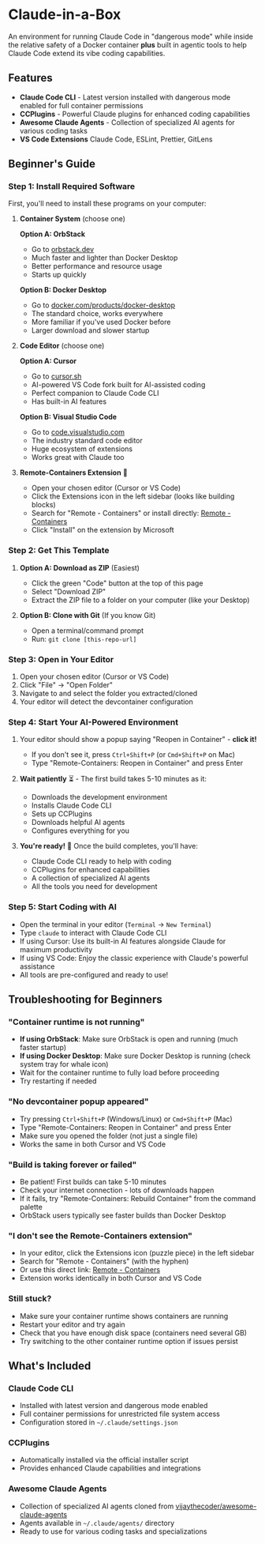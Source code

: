 # Claude-in-a-Box

An environment for running Claude Code in "dangerous mode" while inside the relative safety of a Docker container **plus** built in agentic tools to help Claude Code extend its vibe coding capabilities.

## Features

- **Claude Code CLI** - Latest version installed with dangerous mode enabled for full container permissions
- **CCPlugins** - Powerful Claude plugins for enhanced coding capabilities
- **Awesome Claude Agents** - Collection of specialized AI agents for various coding tasks
- **VS Code Extensions** Claude Code, ESLint, Prettier, GitLens

## Beginner's Guide

### Step 1: Install Required Software
First, you'll need to install these programs on your computer:

1. **Container System** (choose one)
   
   **Option A: OrbStack**
   - Go to [orbstack.dev](https://orbstack.dev)
   - Much faster and lighter than Docker Desktop
   - Better performance and resource usage
   - Starts up quickly
   
   **Option B: Docker Desktop**
   - Go to [docker.com/products/docker-desktop](https://docker.com/products/docker-desktop)
   - The standard choice, works everywhere
   - More familiar if you've used Docker before
   - Larger download and slower startup

2. **Code Editor** (choose one)

   **Option A: Cursor**
   - Go to [cursor.sh](https://cursor.sh)
   - AI-powered VS Code fork built for AI-assisted coding
   - Perfect companion to Claude Code CLI
   - Has built-in AI features
   
   **Option B: Visual Studio Code**
   - Go to [code.visualstudio.com](https://code.visualstudio.com)
   - The industry standard code editor
   - Huge ecosystem of extensions
   - Works great with Claude too

3. **Remote-Containers Extension** 🔌
   - Open your chosen editor (Cursor or VS Code)
   - Click the Extensions icon in the left sidebar (looks like building blocks)
   - Search for "Remote - Containers" or install directly: [Remote - Containers](https://marketplace.visualstudio.com/items?itemName=ms-vscode-remote.remote-containers)
   - Click "Install" on the extension by Microsoft

### Step 2: Get This Template
1. **Option A: Download as ZIP** (Easiest)
   - Click the green "Code" button at the top of this page
   - Select "Download ZIP"
   - Extract the ZIP file to a folder on your computer (like your Desktop)

2. **Option B: Clone with Git** (If you know Git)
   - Open a terminal/command prompt
   - Run: `git clone [this-repo-url]`

### Step 3: Open in Your Editor
1. Open your chosen editor (Cursor or VS Code)
2. Click "File" → "Open Folder"
3. Navigate to and select the folder you extracted/cloned
4. Your editor will detect the devcontainer configuration

### Step 4: Start Your AI-Powered Environment
1. Your editor should show a popup saying "Reopen in Container" - **click it!**
   - If you don't see it, press `Ctrl+Shift+P` (or `Cmd+Shift+P` on Mac)
   - Type "Remote-Containers: Reopen in Container" and press Enter

2. **Wait patiently** ⏳ - The first build takes 5-10 minutes as it:
   - Downloads the development environment
   - Installs Claude Code CLI
   - Sets up CCPlugins
   - Downloads helpful AI agents
   - Configures everything for you

3. **You're ready!** 🎉 Once the build completes, you'll have:
   - Claude Code CLI ready to help with coding
   - CCPlugins for enhanced capabilities  
   - A collection of specialized AI agents
   - All the tools you need for development

### Step 5: Start Coding with AI
- Open the terminal in your editor (`Terminal` → `New Terminal`)
- Type `claude` to interact with Claude Code CLI
- If using Cursor: Use its built-in AI features alongside Claude for maximum productivity
- If using VS Code: Enjoy the classic experience with Claude's powerful assistance
- All tools are pre-configured and ready to use!

## Troubleshooting for Beginners

### "Container runtime is not running"
- **If using OrbStack**: Make sure OrbStack is open and running (much faster startup)
- **If using Docker Desktop**: Make sure Docker Desktop is running (check system tray for whale icon)
- Wait for the container runtime to fully load before proceeding
- Try restarting if needed

### "No devcontainer popup appeared"
- Try pressing `Ctrl+Shift+P` (Windows/Linux) or `Cmd+Shift+P` (Mac)
- Type "Remote-Containers: Reopen in Container" and press Enter
- Make sure you opened the folder (not just a single file)
- Works the same in both Cursor and VS Code

### "Build is taking forever or failed"
- Be patient! First builds can take 5-10 minutes
- Check your internet connection - lots of downloads happen
- If it fails, try "Remote-Containers: Rebuild Container" from the command palette
- OrbStack users typically see faster builds than Docker Desktop

### "I don't see the Remote-Containers extension"
- In your editor, click the Extensions icon (puzzle piece) in the left sidebar
- Search for "Remote - Containers" (with the hyphen)
- Or use this direct link: [Remote - Containers](https://marketplace.visualstudio.com/items?itemName=ms-vscode-remote.remote-containers)
- Extension works identically in both Cursor and VS Code

### Still stuck?
- Make sure your container runtime shows containers are running
- Restart your editor and try again
- Check that you have enough disk space (containers need several GB)
- Try switching to the other container runtime option if issues persist

## What's Included

### Claude Code CLI
- Installed with latest version and dangerous mode enabled
- Full container permissions for unrestricted file system access
- Configuration stored in `~/.claude/settings.json`

### CCPlugins
- Automatically installed via the official installer script
- Provides enhanced Claude capabilities and integrations

### Awesome Claude Agents
- Collection of specialized AI agents cloned from [vijaythecoder/awesome-claude-agents](https://github.com/vijaythecoder/awesome-claude-agents)
- Agents available in `~/.claude/agents/` directory
- Ready to use for various coding tasks and specializations